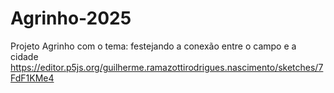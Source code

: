 # Agrinho-2025
Projeto Agrinho com o tema: festejando a conexão entre o campo e a cidade
https://editor.p5js.org/guilherme.ramazottirodrigues.nascimento/sketches/7FdF1KMe4
